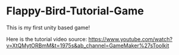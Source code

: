 # Flappy-Bird-Tutorial-Game
This is my first unity based game!

Here is the tutorial video source: https://www.youtube.com/watch?v=XtQMytORBmM&t=1975s&ab_channel=GameMaker%27sToolkit
